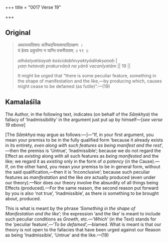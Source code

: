 +++
title = "0017 Verse 19"

+++
## Original 
>
> अथास्त्यतिशयः कश्चिदभिव्यक्त्यादिलक्षणः ।  
> यं हेतवः प्रकुर्वाणा न यान्ति वचनीयताम् ॥ १९ ॥ 
>
> *athāstyatiśayaḥ kaścidabhivyaktyādilakṣaṇaḥ* \|  
> *yaṃ hetavaḥ prakurvāṇā na yānti vacanīyatām* \|\| 19 \|\| 
>
> It might be urged that “there is some peculiar feature, something in the shape of manifestation and the like,—by producing which, causes might cease to be defamed (as futile)”.—(19)



## Kamalaśīla

The Author, in the following text, indicates (on behalf of the *Sāṃkhya*) the fallacy of ‘Inadmissibility’ in the argument just put up by himself—[*see verse 19 above*]

[The *Sāṃkhya* may argue as follows:—]—“If, in your first argument, you mean your premiss to be in the fully qualified form ‘because it already exists in its entirety, *even along with such features as being manifest and the rest*’,—then the premiss is ‘Untrue’, ‘Inadmissible’; because we do not regard the Effect as *existing* along with all such features as *being manifested* and the like; we regard it as *existing* only in the form of *a potency* (in the Cause).—If, on the other hand, you mean your premiss to be in general form, without the said qualification,—then it is ‘Inconclusive’; because such peculiar features as *manifestation* and the like *are* actually produced (even under our theory).—Nor does our theory involve the absurdity of all things being Effects (produced).—For the same reason, the second reason put forward by you is also ‘not true’, ‘Inadmissible’, as there *is* something to be brought about, produced.

This is what is meant by the phrase ‘*Something in the shape of Manifestation and the like*’; the expression ‘and the like’ is meant to include such peculiar conditions as *Growth*, etc.—‘*Which*’ (in the Text) stands for the ‘peculiar feature’,—‘*To be defamed*’,—blamed. What is meant is that our theory is not open to the fallacies that have been urged against our Reason as being ‘Inadmissible’, ‘Untrue’ and the like.—(19)


